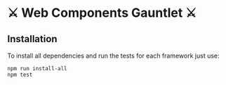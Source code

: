 # ️⚔️ Web Components Gauntlet ⚔️

## Installation

To install all dependencies and run the tests for each framework just use:

```
npm run install-all
npm test
```
